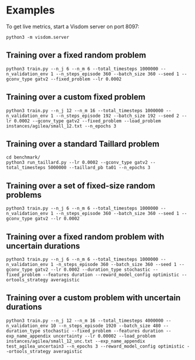 # Examples

To get live metrics, start a Visdom server on port 8097:
```
python3 -m visdom.server
```

## Training over a fixed random problem

```
python3 train.py --n_j 6 --n_m 6 --total_timesteps 1000000 --n_validation_env 1 --n_steps_episode 360 --batch_size 360 --seed 1 --gconv_type gatv2 --fixed_problem --lr 0.0002
```

## Training over a custom fixed problem

```
python3 train.py --n_j 12 --n_m 16 --total_timesteps 1000000 --n_validation_env 1 --n_steps_episode 192 --batch_size 192 --seed 2 --lr 0.0002 --gconv_type gatv2 --fixed_problem --load_problem instances/agilea/small_12.txt --n_epochs 3
```

## Training over a standard Taillard problem

```
cd benchmark/
python3 run_taillard.py --lr 0.0002 --gconv_type gatv2 --total_timesteps 5000000 --taillard_pb ta01 --n_epochs 3
```

## Training over a set of fixed-size random problems

```
python3 train.py --n_j 6 --n_m 6 --total_timesteps 1000000 --n_validation_env 1 --n_steps_episode 360 --batch_size 360 --seed 1 --gconv_type gatv2 --lr 0.0002
```

## Training over a fixed random problem with uncertain durations

```
python3 train.py --n_j 6 --n_m 6 --total_timesteps 1000000 --n_validation_env 1 -n_steps_episode 360 --batch_size 360 --seed 1 --gconv_type gatv2 --lr 0.0002 --duration_type stochastic --fixed_problem --features duration --reward_model_config optimistic --ortools_strategy averagistic
```

## Training over a custom problem with uncertain durations

```
python3 train.py --n_j 12 --n_m 16 --total_timesteps 4000000 --n_validation_env 10 --n_steps_episode 1920 --batch_size 480 --duration_type stochastic --fixed_problem --features duration --exp_name_appendix uncertainty --lr 0.00002 --load_problem instances/agilea/small_12_unc.txt --exp_name_appendix test_agilea_uncertain3 --n_epochs 3 --reward_model_config optimistic --ortools_strategy averagistic
```
